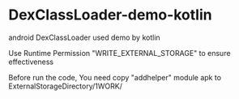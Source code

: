 # DexClassLoader-demo-kotlin
android DexClassLoader used demo by kotlin

Use Runtime Permission "WRITE_EXTERNAL_STORAGE" to ensure effectiveness

Before run the code, You need copy "addhelper" module apk to ExternalStorageDirectory/1WORK/
